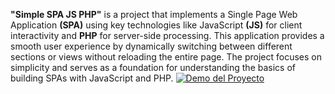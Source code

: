 **"Simple SPA JS PHP"** is a project that implements a Single Page Web Application **(SPA)** using key technologies like JavaScript **(JS)** for client interactivity and **PHP** for server-side processing. This application provides a smooth user experience by dynamically switching between different sections or views without reloading the entire page. The project focuses on simplicity and serves as a foundation for understanding the basics of building SPAs with JavaScript and PHP.
[![Demo del Proyecto](https://img.youtube.com/vi/-PZiKF0MCaM/0.jpg)](https://youtu.be/-PZiKF0MCaM)

